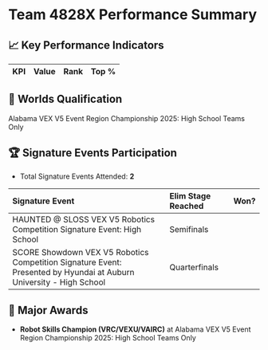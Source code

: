 # Team 4828X Performance Summary

## 📈 Key Performance Indicators
| KPI | Value | Rank | Top % |
|:---|:-----|:----|:-----|


## 🎯 Worlds Qualification
Alabama VEX V5 Event Region Championship 2025: High School Teams Only

## 🏆 Signature Events Participation
- Total Signature Events Attended: **2**

| Signature Event | Elim Stage Reached | Won? |
|:----------------|:-------------------|:----|
| HAUNTED @ SLOSS VEX V5 Robotics Competition Signature Event: High School | Semifinals |  |
| SCORE Showdown VEX V5 Robotics Competition Signature Event: Presented by Hyundai at Auburn University - High School | Quarterfinals |  |


## 🥇 Major Awards
- **Robot Skills Champion (VRC/VEXU/VAIRC)** at Alabama VEX V5 Event Region Championship 2025: High School Teams Only

